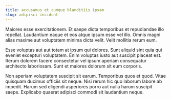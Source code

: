 ```yaml
---
title: accusamus et cumque blanditiis ipsam
slug: adipisci incidunt
---
```


Maiores esse exercitationem. Et saepe dicta temporibus et repudiandae illo repellat. Laudantium eaque et eos atque ipsum esse vel illo. Omnis magni alias maxime aut voluptatem minima dicta velit. Velit mollitia rerum eum.

Esse voluptas aut aut totam at ipsum qui dolores. Sunt aliquid sint quia qui eveniet excepturi voluptatem. Enim voluptas iusto aut suscipit placeat est. Rerum dolorem facere consectetur vel ipsum aperiam consequatur architecto laboriosam. Sunt et maiores dolorum sit eum corporis.

Non aperiam voluptatem suscipit sit earum. Temporibus quos et quod. Vitae quisquam ducimus officiis sit neque. Nisi rerum hic quo laborum labore ab impedit. Harum sed eligendi asperiores porro aut nulla harum suscipit saepe. Explicabo quaerat adipisci commodi sit laudantium neque.
